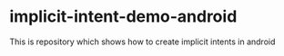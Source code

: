 # implicit-intent-demo-android
This is repository which shows how to create implicit intents in android
